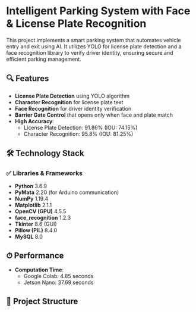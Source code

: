 # Intelligent Parking System with Face & License Plate Recognition

This project implements a smart parking system that automates vehicle entry and exit using AI. It utilizes YOLO for license plate detection and a face recognition library to verify driver identity, ensuring secure and efficient parking management.

## 🔍 Features
- **License Plate Detection** using YOLO algorithm
- **Character Recognition** for license plate text
- **Face Recognition** for driver identity verification
- **Barrier Gate Control** that opens only when face and plate match
- **High Accuracy**:
  - License Plate Detection: 91.86% (IOU: 74.15%)
  - Character Recognition: 95.8% (IOU: 81.25%)

## 🛠 Technology Stack

### ✅ Libraries & Frameworks
- **Python** 3.6.9  
- **PyMata** 2.20 (for Arduino communication)  
- **NumPy** 1.19.4  
- **Matplotlib** 2.1.1  
- **OpenCV (GPU)** 4.5.5  
- **face_recognition** 1.2.3  
- **Tkinter** 8.6 (GUI)  
- **Pillow (PIL)** 8.4.0  
- **MySQL** 8.0  

## ⏱ Performance
- **Computation Time**:
  - Google Colab: 4.85 seconds
  - Jetson Nano: 37.69 seconds

## 📂 Project Structure

